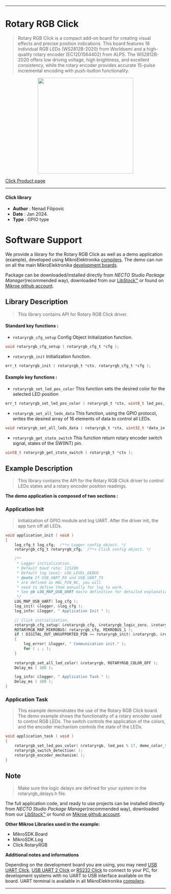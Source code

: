 
---
# Rotary RGB Click

> Rotary RGB Click is a compact add-on board for creating visual effects and precise position indications. This board features 16 individual RGB LEDs (WS2812B-2020) from Worldsemi and a high-quality rotary encoder (EC12D1564402) from ALPS. The WS2812B-2020 offers low driving voltage, high brightness, and excellent consistency, while the rotary encoder provides accurate 15-pulse incremental encoding with push-button functionality.

<p align="center">
  <img src="https://download.mikroe.com/images/click_for_ide/rotaryrgb_click.png" height=300px>
</p>

[Click Product page](https://www.mikroe.com/rotary-rgb-click)

---


#### Click library

- **Author**        : Nenad Filipovic
- **Date**          : Jan 2024.
- **Type**          : GPIO type


# Software Support

We provide a library for the Rotary RGB Click
as well as a demo application (example), developed using MikroElektronika
[compilers](https://www.mikroe.com/necto-studio).
The demo can run on all the main MikroElektronika [development boards](https://www.mikroe.com/development-boards).

Package can be downloaded/installed directly from *NECTO Studio Package Manager*(recommended way), downloaded from our [LibStock&trade;](https://libstock.mikroe.com) or found on [Mikroe github account](https://github.com/MikroElektronika/mikrosdk_click_v2/tree/master/clicks).

## Library Description

> This library contains API for Rotary RGB Click driver.

#### Standard key functions :

- `rotaryrgb_cfg_setup` Config Object Initialization function.
```c
void rotaryrgb_cfg_setup ( rotaryrgb_cfg_t *cfg );
```

- `rotaryrgb_init` Initialization function.
```c
err_t rotaryrgb_init ( rotaryrgb_t *ctx, rotaryrgb_cfg_t *cfg );
```

#### Example key functions :

- `rotaryrgb_set_led_pos_color` This function sets the desired color for the selected LED position
```c
err_t rotaryrgb_set_led_pos_color ( rotaryrgb_t *ctx, uint8_t led_pos, uint32_t led_color );
```

- `rotaryrgb_set_all_leds_data` This function, using the GPIO protocol, writes the desired array of 16 elements of data to control all LEDs.
```c
void rotaryrgb_set_all_leds_data ( rotaryrgb_t *ctx, uint32_t *data_in );
```

- `rotaryrgb_get_state_switch` This function return rotary encoder switch signal, states of the SW(INT) pin.
```c
uint8_t rotaryrgb_get_state_switch ( rotaryrgb_t *ctx );
```

## Example Description

> This library contains the API for the Rotary RGB Click driver 
> to control LEDs states and a rotary encoder position readings.

**The demo application is composed of two sections :**

### Application Init

> Initialization of GPIO module and log UART.
> After the driver init, the app turn off all LEDs.

```c
void application_init ( void ) 
{
    log_cfg_t log_cfg;  /**< Logger config object. */
    rotaryrgb_cfg_t rotaryrgb_cfg;  /**< Click config object. */

    /** 
     * Logger initialization.
     * Default baud rate: 115200
     * Default log level: LOG_LEVEL_DEBUG
     * @note If USB_UART_RX and USB_UART_TX 
     * are defined as HAL_PIN_NC, you will 
     * need to define them manually for log to work. 
     * See @b LOG_MAP_USB_UART macro definition for detailed explanation.
     */
    LOG_MAP_USB_UART( log_cfg );
    log_init( &logger, &log_cfg );
    log_info( &logger, " Application Init " );

    // Click initialization.
    rotaryrgb_cfg_setup( &rotaryrgb_cfg, &rotaryrgb_logic_zero, &rotaryrgb_logic_one );
    ROTARYRGB_MAP_MIKROBUS( rotaryrgb_cfg, MIKROBUS_1 );
    if ( DIGITAL_OUT_UNSUPPORTED_PIN == rotaryrgb_init( &rotaryrgb, &rotaryrgb_cfg ) ) 
    {
        log_error( &logger, " Communication init." );
        for ( ; ; );
    }
    
    rotaryrgb_set_all_led_color( &rotaryrgb, ROTARYRGB_COLOR_OFF );
    Delay_ms ( 100 );

    log_info( &logger, " Application Task " );
    Delay_ms ( 100 );
}
```

### Application Task

> This example demonstrates the use of the Rotary RGB Click board.
> The demo example shows the functionality of a rotary encoder used to control RGB LEDs.
> The switch controls the application of the colors,
> and the encoder mechanism controls the state of the LEDs.

```c
void application_task ( void ) 
{
    rotaryrgb_set_led_pos_color( &rotaryrgb, led_pos % 17, demo_color_table[ led_color_sel ] );
    rotaryrgb_switch_detection( );
    rotaryrgb_encoder_mechanism( );
}
```

## Note

> Make sure the logic delays are defined for your system in the rotaryrgb_delays.h file.

The full application code, and ready to use projects can be installed directly from *NECTO Studio Package Manager*(recommended way), downloaded from our [LibStock&trade;](https://libstock.mikroe.com) or found on [Mikroe github account](https://github.com/MikroElektronika/mikrosdk_click_v2/tree/master/clicks).

**Other Mikroe Libraries used in the example:**

- MikroSDK.Board
- MikroSDK.Log
- Click.RotaryRGB

**Additional notes and informations**

Depending on the development board you are using, you may need
[USB UART Click](https://www.mikroe.com/usb-uart-click),
[USB UART 2 Click](https://www.mikroe.com/usb-uart-2-click) or
[RS232 Click](https://www.mikroe.com/rs232-click) to connect to your PC, for
development systems with no UART to USB interface available on the board. UART
terminal is available in all MikroElektronika
[compilers](https://shop.mikroe.com/compilers).

---
